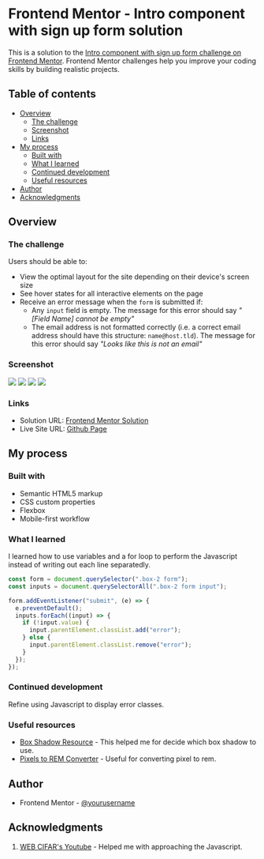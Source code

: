 # Frontend Mentor - Intro component with sign up form solution

This is a solution to the [Intro component with sign up form challenge on Frontend Mentor](https://www.frontendmentor.io/challenges/intro-component-with-signup-form-5cf91bd49edda32581d28fd1). Frontend Mentor challenges help you improve your coding skills by building realistic projects.

## Table of contents

- [Overview](#overview)
  - [The challenge](#the-challenge)
  - [Screenshot](#screenshot)
  - [Links](#links)
- [My process](#my-process)
  - [Built with](#built-with)
  - [What I learned](#what-i-learned)
  - [Continued development](#continued-development)
  - [Useful resources](#useful-resources)
- [Author](#author)
- [Acknowledgments](#acknowledgments)

## Overview

### The challenge

Users should be able to:

- View the optimal layout for the site depending on their device's screen size
- See hover states for all interactive elements on the page
- Receive an error message when the `form` is submitted if:
  - Any `input` field is empty. The message for this error should say _"[Field Name] cannot be empty"_
  - The email address is not formatted correctly (i.e. a correct email address should have this structure: `name@host.tld`). The message for this error should say _"Looks like this is not an email"_

### Screenshot

![](./screenshots/desktop-screenshot.png)
![](./screenshots/desktop-screenshot-active.png)
![](./screenshots/mobile-screenshot.png)
![](./screenshots/mobile-screenshot-active.png)

### Links

- Solution URL: [Frontend Mentor Solution](https://www.frontendmentor.io/solutions/intro-component-with-signup-form-HkJUWINHq)
- Live Site URL: [Github Page](https://adrianna-thomas.github.io/intro-component-with-signup-form-master/)

## My process

### Built with

- Semantic HTML5 markup
- CSS custom properties
- Flexbox
- Mobile-first workflow

### What I learned

I learned how to use variables and a for loop to perform the Javascript instead of writing out each line separatedly.

```js
const form = document.querySelector(".box-2 form");
const inputs = document.querySelectorAll(".box-2 form input");

form.addEventListener("submit", (e) => {
  e.preventDefault();
  inputs.forEach((input) => {
    if (!input.value) {
      input.parentElement.classList.add("error");
    } else {
      input.parentElement.classList.remove("error");
    }
  });
});
```

### Continued development

Refine using Javascript to display error classes.

### Useful resources

- [Box Shadow Resource](https://getcssscan.com/css-box-shadow-examples) - This helped me for decide which box shadow to use.
- [Pixels to REM Converter](https://www.ninjaunits.com/converters/pixels/pixels-rem/) - Useful for converting pixel to rem.

## Author

- Frontend Mentor - [@yourusername](https://www.frontendmentor.io/profile/adrianna-thomas)

## Acknowledgments

1. [WEB CIFAR's Youtube](https://www.youtube.com/watch?v=HD4qiSU1CBQ&ab_channel=WEBCIFAR) - Helped me with approaching the Javascript.
